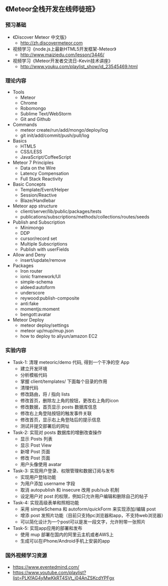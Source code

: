 ## 《Meteor全栈开发在线师徒班》

### 预习基础
* 《Discover Meteor 中文版》
  - http://zh.discovermeteor.com
* 视频学习《node.js上最新HTML5开发框架-Meteor》
  - http://www.maiziedu.com/lesson/3446/
* 视频学习《Meteor开发者交流日-Kevin技术讲座》
  - http://www.youku.com/playlist_show/id_23545469.html
  
### 理论内容
* Tools
  - Meteor
  - Chrome
  - Robomongo
  - Sublime Text/WebStorm
  - Git and Github
* Commands
  - meteor create/run/add/mongo/deploy/log
  - git init/add/commit/push/pull/log
* Basics
  - HTML5
  - CSS/LESS
  - JavaScript/CoffeeScript
* Meteor 7 Principles
  - Data on the Wire
  - Latency Compensation
  - Full Stack Reactivity
* Basic Concepts
  - Template/Event/Helper
  - Session/Reactive
  - Blaze/Handlebar
* Meteor app structure
  - client/server/lib/public/packages/tests
  - publications/subscriptions/methods/collections/routes/seeds
* Publish and Subscription
  - Minimongo
  - DDP
  - cursor/record set
  - Multiple Subscriptions 
  - Publish with userFields
* Allow and Deny
  - insert/update/remove
* Packages
  - Iron router
  - ionic framework/UI 
  - simple-schema
  - aldeed:autoform
  - underscore
  - reywood:publish-composite
  - anti:fake
  - momentjs:moment
  - bengott:avatar
* Meteor Deploy
  - meteor deploy/settings
  - meteor up/mup/mup.json
  - how to deploy to aliyun/amazon EC2

### 实验内容
* Task-1: 清理 meteoric/demo 代码, 得到一个干净的空 App
  - 建立开发环境
  - 分析模板代码
  - 掌握 client/templates/ 下面每个目录的作用
  - 清理代码
  - 修改路由，将 / 指向 lists
  - 修改首页，删除左上角的按钮，更改右上角的icon
  - 修改数据，首页显示 posts 数据库信息
  - 修改右上角登陆按钮的触发事件关联
  - 修改首页，显示右上角登陆后的提示信息
  - 测试并提交部署后的网址
* Task-2: 实现对 posts 数据库的增删改查操作
  - 显示 Posts 列表
  - 显示 Post View
  - 新增 Post 页面
  - 修改 Post 页面
  - 用户头像使用 avatar
* Task-3: 实现用户登录、权限管理和数据订阅与发布
  - 实现用户登陆功能
  - 为用户添加 username 字段
  - 取消 autopublish 和 insecure 改用 pub/sub 机制
  - 设定用户对 post 的权限，例如只允许用户编辑和删除自己的帖子
* Task-4: 实现高级表单和照相功能
  - 采用 simpleSchema 和 autoform/quickForm 来实现添加/编辑 post
  - 增添 post 发照片功能（目前只支持pc浏览器和app，不支持web浏览器）
  - 可以简化设计为一个post可以是发一段文字，允许附带一张照片
* Task-5: 实现app应用的部署和发布
  - 使用 mup 部署在国内的阿里云主机或者AWS上
  - 生成可以在iPhone/Android手机上安装的app

### 国外视频学习资源
* https://www.eventedmind.com/
* https://www.youtube.com/playlist?list=PLKfAG4yMwKkRT4SVt_j04AnZSKcdYPFgx
